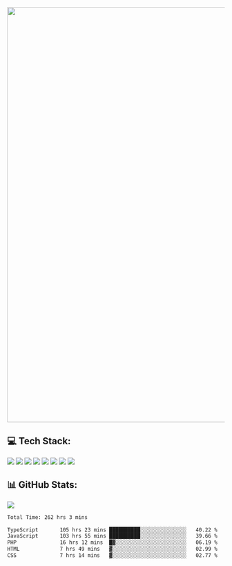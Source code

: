 <img style='width: 100vw' src='./hcampos_gradient.png'>

## 💻 Tech Stack:

![](https://img.shields.io/badge/next%20js-000000?style=for-the-badge&logo=nextdotjs&logoColor=white) ![](https://img.shields.io/badge/Tailwind_CSS-38B2AC?style=for-the-badge&logo=tailwind-css&logoColor=white) ![](https://img.shields.io/badge/React_Query-FF4154?style=for-the-badge&logo=React_Query&logoColor=white) ![](https://img.shields.io/badge/React-20232A?style=for-the-badge&logo=react&logoColor=61DAFB) ![](https://img.shields.io/badge/TypeScript-007ACC?style=for-the-badge&logo=typescript&logoColor=white) ![](https://img.shields.io/badge/JavaScript-323330?style=for-the-badge&logo=javascript&logoColor=F7DF1E) ![](https://img.shields.io/badge/Prisma-3982CE?style=for-the-badge&logo=Prisma&logoColor=white) ![](https://img.shields.io/badge/Supabase-181818?style=for-the-badge&logo=supabase&logoColor=white)

## 📊 GitHub Stats:

![](https://github-readme-stats.vercel.app/api?username=Sakoutecher&show_icons=true&count_private=true&&bg_color=70,11998e,38ef7d&title_color=fff&text_color=fff&icon_color=fff&hide_border=true)<br/>

<!--START_SECTION:waka-->

```txt
Total Time: 262 hrs 3 mins

TypeScript       105 hrs 23 mins ██████████░░░░░░░░░░░░░░░   40.22 %
JavaScript       103 hrs 55 mins ██████████░░░░░░░░░░░░░░░   39.66 %
PHP              16 hrs 12 mins  █▓░░░░░░░░░░░░░░░░░░░░░░░   06.19 %
HTML             7 hrs 49 mins   ▓░░░░░░░░░░░░░░░░░░░░░░░░   02.99 %
CSS              7 hrs 14 mins   ▓░░░░░░░░░░░░░░░░░░░░░░░░   02.77 %
```

<!--END_SECTION:waka-->
